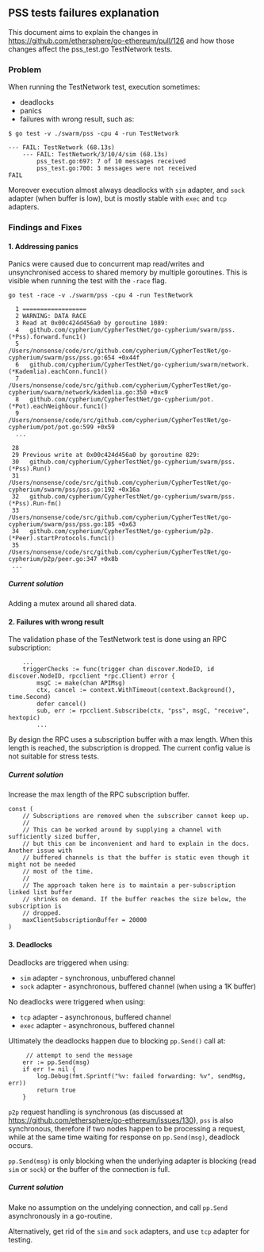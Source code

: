 ## PSS tests failures explanation

This document aims to explain the changes in https://github.com/ethersphere/go-ethereum/pull/126 and how those changes affect the pss_test.go TestNetwork tests.

### Problem

When running the TestNetwork test, execution sometimes:

* deadlocks
* panics
* failures with wrong result, such as:

```
$ go test -v ./swarm/pss -cpu 4 -run TestNetwork
```

```
--- FAIL: TestNetwork (68.13s)
    --- FAIL: TestNetwork/3/10/4/sim (68.13s)
        pss_test.go:697: 7 of 10 messages received
        pss_test.go:700: 3 messages were not received
FAIL
```

Moreover execution almost always deadlocks with `sim` adapter, and `sock` adapter (when buffer is low), but is mostly stable with `exec` and `tcp` adapters.

### Findings and Fixes

#### 1. Addressing panics

Panics were caused due to concurrent map read/writes and unsynchronised access to shared memory by multiple goroutines. This is visible when running the test with the `-race` flag.

```
go test -race -v ./swarm/pss -cpu 4 -run TestNetwork

  1 ==================
  2 WARNING: DATA RACE
  3 Read at 0x00c424d456a0 by goroutine 1089:
  4   github.com/cypherium/CypherTestNet/go-cypherium/swarm/pss.(*Pss).forward.func1()
  5       /Users/nonsense/code/src/github.com/cypherium/CypherTestNet/go-cypherium/swarm/pss/pss.go:654 +0x44f
  6   github.com/cypherium/CypherTestNet/go-cypherium/swarm/network.(*Kademlia).eachConn.func1()
  7       /Users/nonsense/code/src/github.com/cypherium/CypherTestNet/go-cypherium/swarm/network/kademlia.go:350 +0xc9
  8   github.com/cypherium/CypherTestNet/go-cypherium/pot.(*Pot).eachNeighbour.func1()
  9       /Users/nonsense/code/src/github.com/cypherium/CypherTestNet/go-cypherium/pot/pot.go:599 +0x59
  ...

 28
 29 Previous write at 0x00c424d456a0 by goroutine 829:
 30   github.com/cypherium/CypherTestNet/go-cypherium/swarm/pss.(*Pss).Run()
 31       /Users/nonsense/code/src/github.com/cypherium/CypherTestNet/go-cypherium/swarm/pss/pss.go:192 +0x16a
 32   github.com/cypherium/CypherTestNet/go-cypherium/swarm/pss.(*Pss).Run-fm()
 33       /Users/nonsense/code/src/github.com/cypherium/CypherTestNet/go-cypherium/swarm/pss/pss.go:185 +0x63
 34   github.com/cypherium/CypherTestNet/go-cypherium/p2p.(*Peer).startProtocols.func1()
 35       /Users/nonsense/code/src/github.com/cypherium/CypherTestNet/go-cypherium/p2p/peer.go:347 +0x8b
 ...
```

##### Current solution

Adding a mutex around all shared data.

#### 2. Failures with wrong result

The validation phase of the TestNetwork test is done using an RPC subscription:

```
    ...
	triggerChecks := func(trigger chan discover.NodeID, id discover.NodeID, rpcclient *rpc.Client) error {
		msgC := make(chan APIMsg)
		ctx, cancel := context.WithTimeout(context.Background(), time.Second)
		defer cancel()
		sub, err := rpcclient.Subscribe(ctx, "pss", msgC, "receive", hextopic)
		...
```

By design the RPC uses a subscription buffer with a max length. When this length is reached, the subscription is dropped. The current config value is not suitable for stress tests.

##### Current solution

Increase the max length of the RPC subscription buffer.

```
const (
	// Subscriptions are removed when the subscriber cannot keep up.
	//
	// This can be worked around by supplying a channel with sufficiently sized buffer,
	// but this can be inconvenient and hard to explain in the docs. Another issue with
	// buffered channels is that the buffer is static even though it might not be needed
	// most of the time.
	//
	// The approach taken here is to maintain a per-subscription linked list buffer
	// shrinks on demand. If the buffer reaches the size below, the subscription is
	// dropped.
	maxClientSubscriptionBuffer = 20000
)
```

#### 3. Deadlocks

Deadlocks are triggered when using:
* `sim` adapter - synchronous, unbuffered channel
* `sock` adapter - asynchronous, buffered channel (when using a 1K buffer)

No deadlocks were triggered when using:
* `tcp` adapter - asynchronous, buffered channel
* `exec` adapter - asynchronous, buffered channel

Ultimately the deadlocks happen due to blocking `pp.Send()` call at:

 		 // attempt to send the message
  		err := pp.Send(msg)
  		if err != nil {
  			log.Debug(fmt.Sprintf("%v: failed forwarding: %v", sendMsg, err))
  			return true
  		}

 `p2p` request handling is synchronous (as discussed at https://github.com/ethersphere/go-ethereum/issues/130), `pss` is also synchronous, therefore if two nodes happen to be processing a request, while at the same time waiting for response on `pp.Send(msg)`, deadlock occurs.
 
 `pp.Send(msg)` is only blocking when the underlying adapter is blocking (read `sim` or `sock`) or the buffer of the connection is full.
 
##### Current solution

Make no assumption on the undelying connection, and call `pp.Send` asynchronously in a go-routine.

Alternatively, get rid of the `sim` and `sock` adapters, and use `tcp` adapter for testing.
